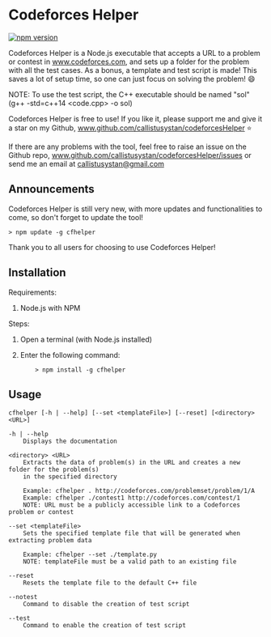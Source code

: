 # Codeforces Helper

[![npm version](https://badge.fury.io/js/cfhelper.svg)](https://badge.fury.io/js/cfhelper)

Codeforces Helper is a Node.js executable that accepts a URL to a problem or contest in www.codeforces.com, and sets up a folder for the problem with all the test cases. As a bonus, a template and test script is made! This saves a lot of setup time, so one can just focus on solving the problem! :smile:

NOTE: To use the test script, the C++ executable should be named "sol" (g++ -std=c++14 <code.cpp> -o sol)

Codeforces Helper is free to use! If you like it, please support me and give it a star on my Github, www.github.com/callistusystan/codeforcesHelper :star:

If there are any problems with the tool, feel free to raise an issue on the Github repo, www.github.com/callistusystan/codeforcesHelper/issues or send me an email at callistusystan@gmail.com

## Announcements ##

Codeforces Helper is still very new, with more updates and functionalities to come, so don't forget to update the tool!

	> npm update -g cfhelper

Thank you to all users for choosing to use Codeforces Helper!

## Installation ##

Requirements:

1. Node.js with NPM

Steps:

1. Open a terminal (with Node.js installed)
2. Enter the following command:

	```
		> npm install -g cfhelper
	```

## Usage ##

	cfhelper [-h | --help] [--set <templateFile>] [--reset] [<directory> <URL>]

 	-h | --help
		Displays the documentation

	<directory> <URL>
		Extracts the data of problem(s) in the URL and creates a new folder for the problem(s)
		in the specified directory

		Example: cfhelper . http://codeforces.com/problemset/problem/1/A
		Example: cfhelper ./contest1 http://codeforces.com/contest/1
		NOTE: URL must be a publicly accessible link to a Codeforces problem or contest

	--set <templateFile>
		Sets the specified template file that will be generated when extracting problem data

		Example: cfhelper --set ./template.py
		NOTE: templateFile must be a valid path to an existing file

	--reset
		Resets the template file to the default C++ file

	--notest
		Command to disable the creation of test script

	--test
		Command to enable the creation of test script
